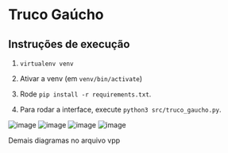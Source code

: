 # Truco Gaúcho

## Instruções de execução

1. `virtualenv venv`

2. Ativar a venv (em `venv/bin/activate`)

3. Rode `pip install -r requirements.txt`.

4. Para rodar a interface, execute `python3 src/truco_gaucho.py`.

![image](https://github.com/user-attachments/assets/d8bc7f9a-1164-4a9f-b696-39e7c5b8a229)
![image](https://github.com/user-attachments/assets/7ad8e591-a6f7-4557-8d78-b474ce903459)
![image](https://github.com/user-attachments/assets/c231d3c0-8023-4410-a35a-541a6f82e265)
![image](https://github.com/user-attachments/assets/19b50fac-cc5e-47d3-84ab-bbeb4013a18d)

Demais diagramas no arquivo vpp


